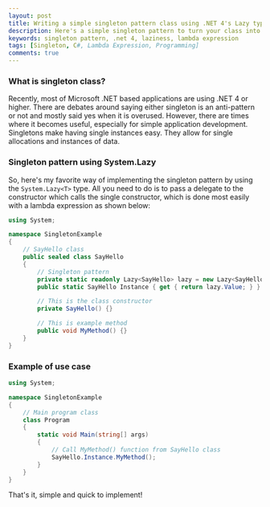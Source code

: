 ```yaml
---
layout: post
title: Writing a simple singleton pattern class using .NET 4's Lazy type
description: Here's a simple singleton pattern to turn your class into a singleton class. It's really simple and perform well, best used with time-consuming operation class in .NET C# programming.
keywords: singleton pattern, .net 4, laziness, lambda expression
tags: [Singleton, C#, Lambda Expression, Programming]
comments: true
---
```


### What is singleton class?

Recently, most of Microsoft .NET based applications are using .NET 4 or higher. There are debates around saying either singleton is an anti-pattern or not and mostly said yes when it is overused. However, there are times where it becomes useful, especially for simple application development. Singletons make having single instances easy. They allow for single allocations and instances of data.

### Singleton pattern using System.Lazy

So, here's my favorite way of implementing the singleton pattern by using the `System.Lazy<T>` type. All you need to do is to pass a delegate to the constructor which calls the single constructor, which is done most easily with a lambda expression as shown below:

```csharp
using System;

namespace SingletonExample
{
    // SayHello class
    public sealed class SayHello
    {
        // Singleton pattern
        private static readonly Lazy<SayHello> lazy = new Lazy<SayHello>(() => new SayHello());
        public static SayHello Instance { get { return lazy.Value; } }

        // This is the class constructor
        private SayHello() {}

        // This is example method
        public void MyMethod() {}
    }
}
```

### Example of use case

```csharp
using System;

namespace SingletonExample
{
    // Main program class
    class Program
    {
        static void Main(string[] args)
        {
            // Call MyMethod() function from SayHello class
            SayHello.Instance.MyMethod();
        }
    }
}
```

That's it, simple and quick to implement!